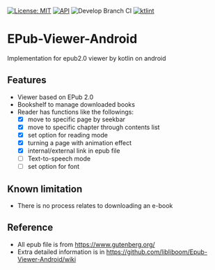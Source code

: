 [![License: MIT](https://img.shields.io/badge/License-MIT-yellow.svg)](https://opensource.org/licenses/MIT)
[![API](https://img.shields.io/badge/API-19%2B-brightgreen.svg?style=flat)](https://android-arsenal.com/api?level=19)
![Develop Branch CI](https://github.com/libliboom/Epub-Viewer-Android/workflows/Develop%20Branch%20CI/badge.svg)
[![ktlint](https://img.shields.io/badge/code%20style-%E2%9D%A4-FF4081.svg)](https://ktlint.github.io/)
# EPub-Viewer-Android
Implementation for epub2.0 viewer by kotlin on android

## Features

- Viewer based on EPub 2.0
- Bookshelf to manage downloaded books
- Reader has functions like the followings:
    + [x] move to specific page by seekbar
    + [x] move to specific chapter through contents list
    + [x] set option for reading mode
    + [x] turning a page with animation effect
    + [x] internal/external link in epub file
    + [ ] Text-to-speech mode
    + [ ] set option for font
    
## Known limitation

- There is no process relates to downloading an e-book

## Reference

- All epub file is from <https://www.gutenberg.org/>
- Extra detailed information is in <https://github.com/libliboom/Epub-Viewer-Android/wiki>
